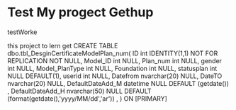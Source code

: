 # Test My progect Gethup
testWorke

this project to lern get
CREATE TABLE dbo.tbl_DesginCertificateModelPlan_num(
	ID int IDENTITY(1,1) NOT FOR REPLICATION NOT NULL,
	Model_ID int NULL,
	Plan_num int NULL, 
	gender int NULL,
   Model_PlanType int NULL, 
	Foundation int NULL,
	statusplan int NULL  DEFAULT(1),
	userid int NULL,
	Datefrom nvarchar(20) NULL,
	DateTO nvarchar(20) NULL, 
	 DefaultDateAdd_M datetime NULL  DEFAULT (getdate()) ,
	DefaultDateAdd_H nvarchar(50) NULL    DEFAULT (format(getdate(),'yyyy/MM/dd','ar')) ,
 )   ON [PRIMARY]
  
